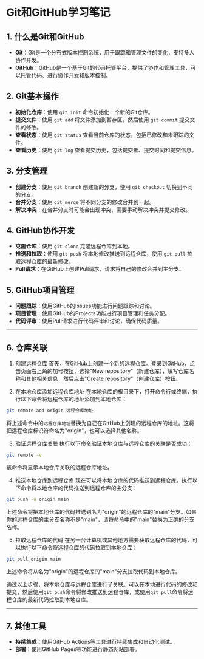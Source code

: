 # Git和GitHub学习笔记

## 1. 什么是Git和GitHub
- **Git**：Git是一个分布式版本控制系统，用于跟踪和管理文件的变化，支持多人协作开发。
- **GitHub**：GitHub是一个基于Git的代码托管平台，提供了协作和管理工具，可以托管代码、进行协作开发和版本控制。

## 2. Git基本操作
- **初始化仓库**：使用 `git init` 命令初始化一个新的Git仓库。
- **提交文件**：使用 `git add` 将文件添加到暂存区，然后使用 `git commit` 提交文件的修改。
- **查看状态**：使用 `git status` 查看当前仓库的状态，包括已修改和未跟踪的文件。
- **查看历史**：使用 `git log` 查看提交历史，包括提交者、提交时间和提交信息。

## 3. 分支管理
- **创建分支**：使用 `git branch` 创建新的分支，使用 `git checkout` 切换到不同的分支。
- **合并分支**：使用 `git merge` 将不同分支的修改合并到一起。
- **解决冲突**：在合并分支时可能会出现冲突，需要手动解决冲突并提交修改。

## 4. GitHub协作开发
- **克隆仓库**：使用 `git clone` 克隆远程仓库到本地。
- **推送和拉取**：使用 `git push` 将本地修改推送到远程仓库，使用 `git pull` 拉取远程仓库的最新修改。
- **Pull请求**：在GitHub上创建Pull请求，请求将自己的修改合并到主分支。

## 5. GitHub项目管理
- **问题跟踪**：使用GitHub的Issues功能进行问题跟踪和讨论。
- **项目管理**：使用GitHub的Projects功能进行项目管理和任务分配。
- **代码评审**：使用Pull请求进行代码评审和讨论，确保代码质量。

---

## 6. 仓库关联
1. 创建远程仓库
首先，在GitHub上创建一个新的远程仓库。登录到GitHub，点击页面右上角的加号按钮，选择"New repository"（新建仓库），填写仓库名称和其他相关信息，然后点击"Create repository"（创建仓库）按钮。

2. 在本地仓库添加远程仓库地址
在本地仓库的根目录下，打开命令行或终端，执行以下命令将远程仓库的地址添加到本地仓库：

```bash
git remote add origin 远程仓库地址
```

将上述命令中的`远程仓库地址`替换为自己在GitHub上创建的远程仓库的地址。这将把远程仓库标识符命名为"origin"，也可以选择其他名称。

3. 验证远程仓库关联
执行以下命令验证本地仓库与远程仓库的关联是否成功：

```bash
git remote -v
```

该命令将显示本地仓库关联的远程仓库地址。

4. 推送本地仓库到远程仓库
现在可以将本地仓库的代码推送到远程仓库。执行以下命令将本地仓库的代码推送到远程仓库的主分支：

```bash
git push -u origin main
```

上述命令将把本地仓库的代码推送到名为"origin"的远程仓库的"main"分支。如果你的远程仓库的主分支名称不是"main"，请将命令中的"main"替换为正确的分支名称。

5. 拉取远程仓库的代码
在另一台计算机或其他地方需要获取远程仓库的代码，可以执行以下命令将远程仓库的代码拉取到本地仓库：

```bash
git pull origin main
```

上述命令将从名为"origin"的远程仓库的"main"分支拉取代码到本地仓库。

通过以上步骤，将本地仓库与远程仓库进行了关联。可以在本地进行代码的修改和提交，然后使用`git push`命令将修改推送到远程仓库，或使用`git pull`命令将远程仓库的最新代码拉取到本地仓库。

---

## 7. 其他工具
- **持续集成**：使用GitHub Actions等工具进行持续集成和自动化测试。
- **部署**：使用GitHub Pages等功能进行静态网站部署。
  
